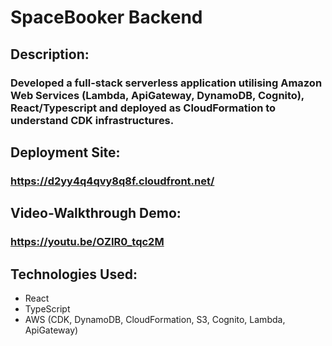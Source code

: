 # SpaceBooker Backend

## Description:
### Developed a full-stack serverless application utilising Amazon Web Services (Lambda, ApiGateway, DynamoDB, Cognito), React/Typescript and deployed as CloudFormation to understand CDK infrastructures. 

## Deployment Site:
### https://d2yy4q4qvy8q8f.cloudfront.net/

## Video-Walkthrough Demo: 
### https://youtu.be/OZIR0_tqc2M

## Technologies Used:
* React
* TypeScript
* AWS (CDK, DynamoDB, CloudFormation, S3, Cognito, Lambda, ApiGateway)
